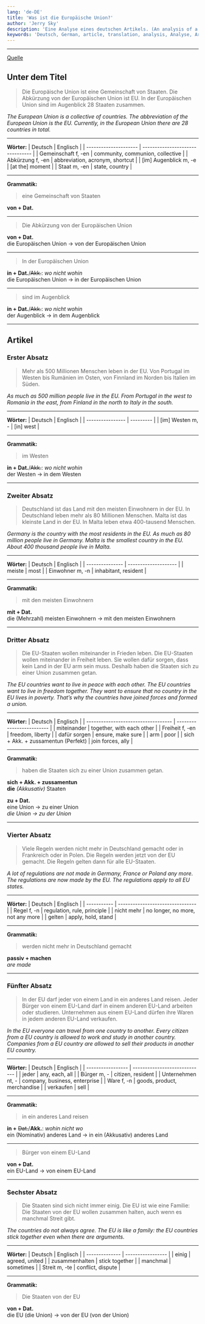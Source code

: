 ```yaml
---
lang: 'de-DE'
title: 'Was ist die Europäische Union?'
author: 'Jerry Sky'
description: 'Eine Analyse eines deutschen Artikels. (An analysis of a German article.)'
keywords: 'Deutsch, German, article, translation, analysis, Analyse, Artikel, nachrichtenleicht, europäische Union, EU, european union, countries, country, Land, Länder'
---
```


---

[Artikel]: https://www.nachrichtenleicht.de/die-europaeische-union-einfach-erklaert-was-ist-die.3967.de.html?dram:article_id=447203

[Quelle][Artikel]

## Unter dem Titel

> Die Europäische Union ist eine Gemeinschaft von Staaten. Die Abkürzung von der Europäischen Union ist EU. In der Europäischen Union sind im Augenblick 28 Staaten zusammen.

*The European Union is a collective of countries. The abbreviation of the European Union is the EU. Currently, in the European Union there are 28 countries in total.*

---

**Wörter:**
| Deutsch               | Englisch                         |
| --------------------- | -------------------------------- |
| Gemeinschaft f, -en   | community, communion, collective |
| Abkürzung f, -en      | abbreviation, acronym, shortcut  |
| [im] Augenblick m, -e | [at the] moment                  |
| Staat m, -en          | state, country                   |

---

**Grammatik:**

> eine Gemeinschaft von Staaten

**von + Dat.**

---

> Die Abkürzung von der Europäischen Union

**von + Dat.**\
die Europäischen Union → von der Europäischen Union

---

> In der Europäischen Union

**in + Dat.**/~~Akk.~~: *wo nicht wohin*\
die Europäischen Union → in der Europäischen Union

---

> sind im Augenblick

**in + Dat.**/~~Akk.~~: *wo nicht wohin*\
der Augenblick → in dem Augenblick

---

## Artikel

### Erster Absatz

> Mehr als 500 Millionen Menschen leben in der EU. Von Portugal im Westen bis Rumänien im Osten, von Finnland im Norden bis Italien im Süden.

*As much as 500 million people live in the EU. From Portugal in the west to Romania in the east, from Finland in the north to Italy in the south.*

---

**Wörter:**
| Deutsch          | Englisch  |
| ---------------- | --------- |
| [im] Westen m, - | [in] west |

---

**Grammatik:**

> im Westen

**in + Dat.**/~~Akk.~~: *wo nicht wohin*\
der Westen → in dem Westen

---

### Zweiter Absatz

> Deutschland ist das Land mit den meisten Einwohnern in der EU. In Deutschland leben mehr als 80 Millionen Menschen. Malta ist das kleinste Land in der EU. In Malta leben etwa 400-tausend Menschen.

*Germany is the country with the most residents in the EU. As much as 80 million people live in Germany. Malta is the smallest country in the EU. About 400 thousand people live in Malta.*

---

**Wörter:**
| Deutsch         | Englisch             |
| --------------- | -------------------- |
| meiste          | most                 |
| Einwohner m, -n | inhabitant, resident |

---

**Grammatik:**

> mit den meisten Einwohnern

**mit + Dat.**\
die (Mehrzahl) meisten Einwohnern → mit den meisten Einwohnern

---

### Dritter Absatz

> Die EU-Staaten wollen miteinander in Frieden leben. Die EU-Staaten wollen miteinander in Freiheit leben. Sie wollen dafür sorgen, dass kein Land in der EU arm sein muss. Deshalb haben die Staaten sich zu einer Union zusammen getan.

*The EU countries want to live in peace with each other. The EU countries want to live in freedom together. They want to ensure that no country in the EU lives in poverty. That’s why the countries have joined forces and formed a union.*

---

**Wörter:**
| Deutsch                             | Englisch                  |
| ----------------------------------- | ------------------------- |
| miteinander                         | together, with each other |
| Freiheit f, -en                     | freedom, liberty          |
| dafür sorgen                        | ensure, make sure         |
| arm                                 | poor                      |
| sich + Akk. + zussamentun (Perfekt) | join forces, ally         |

---

**Grammatik:**

> haben die Staaten sich zu einer Union zusammen getan.

**sich + Akk. + zussamentun**\
**die** *(Akkusativ)* Staaten

**zu + Dat.**\
eine Union → zu einer Union\
*die Union → zu der Union*

---

### Vierter Absatz

> Viele Regeln werden nicht mehr in Deutschland gemacht oder in Frankreich oder in Polen. Die Regeln werden jetzt von der EU gemacht. Die Regeln gelten dann für alle EU-Staaten.

*A lot of regulations are not made in Germany, France or Poland any more. The regulations are now made by the EU. The regulations apply to all EU states.*

---

**Wörter:**
| Deutsch     | Englisch                         |
| ----------- | -------------------------------- |
| Regel f, -n | regulation, rule, principle      |
| nicht mehr  | no longer, no more, not any more |
| gelten      | apply, hold, stand               |

---

**Grammatik:**

> werden nicht mehr in Deutschland gemacht

**passiv + machen**\
*are made*

---

### Fünfter Absatz

> In der EU darf jeder von einem Land in ein anderes Land reisen. Jeder Bürger von einem EU-Land darf in einem anderen EU-Land arbeiten oder studieren. Unternehmen aus einem EU-Land dürfen ihre Waren in jedem anderen EU-Land verkaufen.

*In the EU everyone can travel from one country to another. Every citizen from a EU country is allowed to work and study in another country. Companies from a EU country are allowed to sell their products in another EU country.*

---

**Wörter:**
| Deutsch           | Englisch                      |
| ----------------- | ----------------------------- |
| jeder             | any, each, all                |
| Bürger m, -       | citizen, resident             |
| Unternehmen nt, - | company, business, enterprise |
| Ware f, -n        | goods, product, merchandise   |
| verkaufen         | sell                          |

---

**Grammatik:**

> in ein anderes Land reisen

**in +** ~~Dat.~~/**Akk.**: *wohin nicht wo*\
ein (Nominativ) anderes Land → in ein (Akkusativ) anderes Land

---

> Bürger von einem EU-Land

**von + Dat.**\
ein EU-Land → von einem EU-Land

---

### Sechster Absatz

> Die Staaten sind sich nicht immer einig. Die EU ist wie eine Familie: Die Staaten von der EU wollen zusammen halten, auch wenn es manchmal Streit gibt.

*The countries do not always agree. The EU is like a family: the EU countries stick together even when there are arguments.*

---

**Wörter:**
| Deutsch        | Englisch          |
| -------------- | ----------------- |
| einig          | agreed, united    |
| zusammenhalten | stick together    |
| manchmal       | sometimes         |
| Streit m, -te  | conflict, dispute |

---

**Grammatik:**

> Die Staaten von der EU

**von + Dat.**\
die EU (die Union) → von der EU (von der Union)
